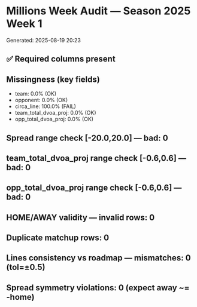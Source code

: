 # Millions Week Audit — Season 2025 Week 1

Generated: 2025-08-19 20:23

## ✅ Required columns present

## Missingness (key fields)
- team: 0.0% (OK)
- opponent: 0.0% (OK)
- circa_line: 100.0% (FAIL)
- team_total_dvoa_proj: 0.0% (OK)
- opp_total_dvoa_proj: 0.0% (OK)

## Spread range check [-20.0,20.0] — bad: 0

## team_total_dvoa_proj range check [-0.6,0.6] — bad: 0

## opp_total_dvoa_proj range check [-0.6,0.6] — bad: 0

## HOME/AWAY validity — invalid rows: 0

## Duplicate matchup rows: 0

## Lines consistency vs roadmap — mismatches: 0 (tol=±0.5)

## Spread symmetry violations: 0 (expect away ~= -home)
